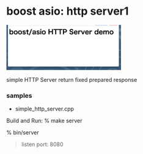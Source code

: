 boost asio: http server1
===============

<img src="https://raw.githubusercontent.com/ohwada/MAC_cpp_Samples/master/boost_asio/screenshots/http_server.png" width="300" />

simple HTTP Server
return fixed prepared response

### samples
 - simple_http_server.cpp  

Build and Run:
% make server

% bin/server
> listen port: 8080

